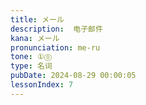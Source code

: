 ```yaml
---
title: メール
description:  电子邮件
kana: メール
pronunciation: me-ru
tone: ①⓪
type: 名词
pubDate: 2024-08-29 00:00:05
lessonIndex: 7
---
```

